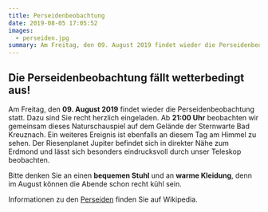 ```yaml
---
title: Perseidenbeobachtung
date: 2019-08-05 17:05:52
images:
  - perseiden.jpg
summary: Am Freitag, den 09. August 2019 findet wieder die Perseidenbeobachtung statt. Dazu sind Sie recht herzlich eingeladen.
---
```


## Die Perseidenbeobachtung fällt wetterbedingt aus!

Am Freitag, den **09. August 2019** findet wieder die Perseidenbeobachtung statt. Dazu sind Sie recht herzlich eingeladen. Ab **21:00 Uhr** beobachten wir gemeinsam dieses Naturschauspiel auf dem Gelände der Sternwarte Bad Kreuznach. Ein weiteres Ereignis ist ebenfalls an diesem Tag am Himmel zu sehen. Der Riesenplanet Jupiter befindet sich in direkter Nähe zum Erdmond und lässt sich besonders eindrucksvoll durch unser Teleskop beobachten.

Bitte denken Sie an einen **bequemen Stuhl** und an **warme Kleidung**, denn im August können die Abende schon recht kühl sein.

Informationen zu den [Perseiden](https://de.wikipedia.org/wiki/Perseiden "Perseiden Wikipedia") finden Sie auf Wikipedia.
